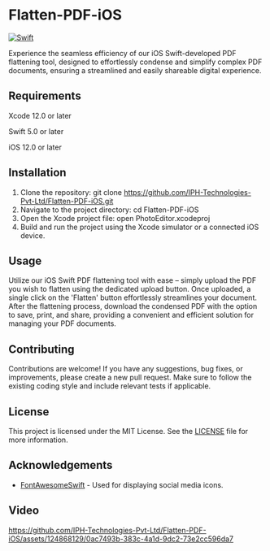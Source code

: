 
# Flatten-PDF-iOS
[![Swift](https://img.shields.io/badge/swift-%2320232a.svg?style=for-the-badge&logo=swift&logoColor=%23F05138)](https://swift.org/)

Experience the seamless efficiency of our iOS Swift-developed PDF flattening tool, designed to effortlessly condense and simplify complex PDF documents, ensuring a streamlined and easily shareable digital experience.

## Requirements
Xcode 12.0 or later

Swift 5.0 or later

iOS 12.0 or later


## Installation

1. Clone the repository:
git clone https://github.com/IPH-Technologies-Pvt-Ltd/Flatten-PDF-iOS.git
2. Navigate to the project directory:
cd Flatten-PDF-iOS
3. Open the Xcode project file:
open PhotoEditor.xcodeproj
4. Build and run the project using the Xcode simulator or a connected iOS device.

## Usage

Utilize our iOS Swift PDF flattening tool with ease – simply upload the PDF you wish to flatten using the dedicated upload button. Once uploaded, a single click on the 'Flatten' button effortlessly streamlines your document. After the flattening process, download the condensed PDF with the option to save, print, and share, providing a convenient and efficient solution for managing your PDF documents.

## Contributing

Contributions are welcome! If you have any suggestions, bug fixes, or improvements, please create a new pull request. Make sure to follow the existing coding style and include relevant tests if applicable.

## License


This project is licensed under the MIT License. See the [LICENSE](LICENSE) file for more information.


## Acknowledgements


- [FontAwesomeSwift](https://github.com/thii/FontAwesome.swift) - Used for displaying social media icons.

## Video
https://github.com/IPH-Technologies-Pvt-Ltd/Flatten-PDF-iOS/assets/124868129/0ac7493b-383c-4a1d-9dc2-73e2cc596da7





 
